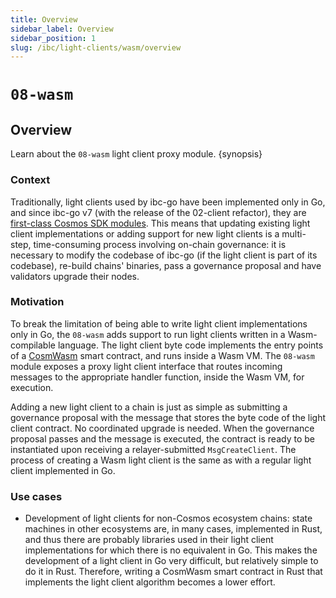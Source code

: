 ```yaml
---
title: Overview
sidebar_label: Overview
sidebar_position: 1
slug: /ibc/light-clients/wasm/overview
---
```


# `08-wasm`

## Overview

Learn about the `08-wasm` light client proxy module. {synopsis}

### Context

Traditionally, light clients used by ibc-go have been implemented only in Go, and since ibc-go v7 (with the release of the 02-client refactor), they are [first-class Cosmos SDK modules](../../../../architecture/adr-010-light-clients-as-sdk-modules.md). This means that updating existing light client implementations or adding support for new light clients is a multi-step, time-consuming process involving on-chain governance: it is necessary to modify the codebase of ibc-go (if the light client is part of its codebase), re-build chains' binaries, pass a governance proposal and have validators upgrade their nodes. 

### Motivation

To break the limitation of being able to write light client implementations only in Go, the `08-wasm` adds support to run light clients written in a Wasm-compilable language. The light client byte code implements the entry points of a [CosmWasm](https://docs.cosmwasm.com/docs/) smart contract, and runs inside a Wasm VM. The `08-wasm` module exposes a proxy light client interface that routes incoming messages to the appropriate handler function, inside the Wasm VM, for execution.

Adding a new light client to a chain is just as simple as submitting a governance proposal with the message that stores the byte code of the light client contract. No coordinated upgrade is needed. When the governance proposal passes and the message is executed, the contract is ready to be instantiated upon receiving a relayer-submitted `MsgCreateClient`. The process of creating a Wasm light client is the same as with a regular light client implemented in Go.

### Use cases

- Development of light clients for non-Cosmos ecosystem chains: state machines in other ecosystems are, in many cases, implemented in Rust, and thus there are probably libraries used in their light client implementations for which there is no equivalent in Go. This makes the development of a light client in Go very difficult, but relatively simple to do it in Rust. Therefore, writing a CosmWasm smart contract in Rust that implements the light client algorithm becomes a lower effort.
